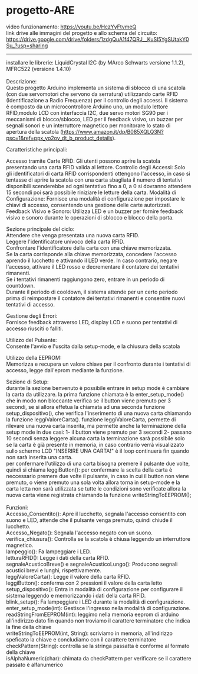 # progetto-ARE
video funzionamento: https://youtu.be/HczYyFtvmeQ <br />
link drive alle immagini del progetto e allo schema del circuito: https://drive.google.com/drive/folders/1zdgQuA1f47QRJ__KuSI5YgSUtakY0Su_?usp=sharing<br />

--------------------------------------
installare le librerie: LiquidCrystal I2C (by MArco Schwarts versione 1.1.2), MFRC522 (versione 1.4.10) <br />
<br />
Descrizione:<br />
Questo progetto Arduino implementa un sistema di sblocco di una scatola (con due servomotori che servono da serratura) utilizzando carte RFID (Identificazione a Radio Frequenza) per il controllo degli accessi. Il sistema è composto da un microcontrollore Arduino uno, un modulo lettore RFID,modulo LCD con interfaccia I2C, due servo motori SG90 per i meccanismi di blocco/sblocco, LED per il feedback visivo, un buzzer per segnali sonori e un interruttore magnetico per monitorare lo stato di apertura della scatola (https://www.amazon.it/dp/B085XQLQ3N?psc=1&ref=ppx_yo2ov_dt_b_product_details).<br />

Caratteristiche principali:<br />

Accesso tramite Carte RFID: Gli utenti possono aprire la scatola presentando una carta RFID valida al lettore.
Controllo degli Accessi: Solo gli identificatori di carta RFID corrispondenti ottengono l'accesso, in caso si tentasse di aprire la scatola con una carta sbagliata il numero di tentativi disponibili scenderebbe 
ad ogni tentativo fino a 0, a 0 si dovranno attendere 15 secondi poi sarà possibile riniziare le letture della carta.
Modalità di Configurazione: Fornisce una modalità di configurazione per impostare le chiavi di accesso, consentendo una gestione delle carte autorizzati.
Feedback Visivo e Sonoro: Utilizza LED e un buzzer per fornire feedback visivo e sonoro durante le operazioni di sblocco e blocco della porta.<br />

Sezione principale del ciclo:<br />
Attendere che venga presentata una nuova carta RFID.<br />
Leggere l'identificatore univoco della carta RFID.<br />
Confrontare l'identificatore della carta con una chiave memorizzata.<br />
Se la carta corrisponde alla chiave memorizzata, concedere l'accesso aprendo il lucchetto e attivando il LED verde. In caso contrario, negare l'accesso, attivare il LED rosso e decrementare il contatore dei tentativi rimanenti.<br />
Se i tentativi rimanenti raggiungono zero, entrare in un periodo di countdown.<br />
Durante il periodo di cooldown, il sistema attende per un certo periodo prima di reimpostare il contatore dei tentativi rimanenti e consentire nuovi tentativi di accesso.<br />

Gestione degli Errori: <br />
Fornisce feedback attraverso LED, display LCD e suono per tentativi di accesso riusciti o falliti.<br />

Utilizzo del Pulsante: <br />
Consente l'avvio e l'uscita dalla setup-mode, e la chiusura della scatola<br /> 

Utilizzo della EEPROM: <br />
Memorizza e recupera un valore chiave per il confronto durante i tentativi di accesso, legge dall'eprom mediante la funzione.<br />

Sezione di Setup:<br />
durante la sezione benvenuto è possibile entrare in setup mode è cambiare la carta da utilizzare. la prima funzione chiamata è la enter_setup_mode() che in modo non bloccante verifica se il button viene premuto per 3 secondi, se si allora effetua la chiamata ad una seconda funzione setup_dispositivo(), che verifica l'inserimento di una nuova carta chiamando la funzione leggiValoreCarta().
  funzione leggiValoreCarta, permette di rilevare una nuova carta inserita, ma permette anche la terminazione  della setup mode in due casi: 
  1- il button viene premuto per 3 secondi 
  2- passano 10 secondi senza leggere alcuna carta
  la terminazione sarà possibile solo se la carta è già presente in memoria, in caso contrario verrà visualizzato sullo schermo LCD "INSERIRE UNA CARTA!" è il loop continuerà fin quando non sarà inserita una carta. <br />
per confermare l'utilizzo di una carta bisogna premere il pulsante due volte, quindi si chiama leggiButton():
  per confermare la scelta della carta è neccessario premere due volte il pulsante, in caso 
  in cui il button non viene premuto, o viene premuto una sola volta allora torna in setup-mode e
  la carta letta non sarà utilizzata 
se tutte le condizioni sono verificate allora la nuova carta viene registrata chiamando la funzione writeStringToEEPROM();<br />
<br />
Funzioni:<br />
Accesso_Consentito(): Apre il lucchetto, segnala l'accesso consentito con suono e LED, attende che il pulsante venga premuto, quindi chiude il lucchetto.<br />
Accesso_Negato(): Segnala l'accesso negato con un suono.<br />
verifica_chiusura(): Controlla se la scatola è chiusa leggendo un interruttore magnetico.<br />
lampeggio(): Fa lampeggiare i LED.<br />
letturaRFID(): Legge i dati della carta RFID.<br />
segnaleAcusticoBreve() e segnaleAcusticoLungo(): Producono segnali acustici brevi e lunghi, rispettivamente.<br />
leggiValoreCarta(): Legge il valore della carta RFID.<br />
leggiButton(): conferma con 2 pressioni il valore della carta letto<br />
setup_dispositivo(): Entra in modalità di configurazione per configurare il sistema leggendo e memorizzando i dati della carta RFID.<br />
blink_setup(): Fa lampeggiare i LED durante la modalità di configurazione.<br />
enter_setup_mode(int): Gestisce l'ingresso nella modalità di configurazione.<br />
readStringFromEEPROM(int): leggimo nella memoria eeprom di arduino all'indirizzo dato fin quando non troviamo il carattere terminatore che indica la fine della chiave <br />
writeStringToEEPROM(int, String): scriviamo in memoria, all'indirizzo speficato la chiave e concludiamo con il carattere terminatore <br />
checkPattern(String): controlla se la stringa passatta è conforme al formato della chiave <br />
isAlphaNumeric(char): chimata da checkPattern per verificare se il carattere passato è alfanumerico <br />


